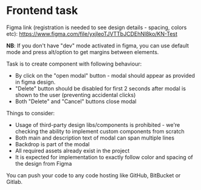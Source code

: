 # Frontend task

Figma link (registration is needed to see design details - spacing, colors etc):
https://www.figma.com/file/yxjleoTJVTTbJCDEhNl8ko/KN-Test

**NB**: If you don't have "dev" mode activated in figma, you can use default mode and press alt/option to get margins between elements.

Task is to create component with following behaviour:
- By click on the "open modal" button - modal should appear as provided in figma design.
- "Delete" button should be disabled for first 2 seconds after modal is shown to the user (preventing accidental clicks)
- Both "Delete" and "Cancel" buttons close modal

Things to consider:
- Usage of third-party design libs/components is prohibited - we're checking the ability to implement custom components from scratch
- Both main and description text of modal can span multiple lines
- Backdrop is part of the modal
- All required assets already exist in the project
- It is expected for implementation to exactly follow color and spacing of the design from Figma

You can push your code to any code hosting like GitHub, BitBucket or Gitlab.